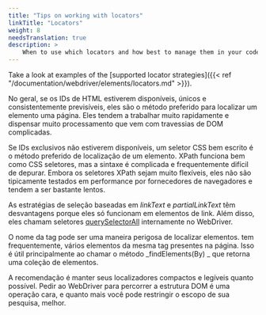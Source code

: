 ```yaml
---
title: "Tips on working with locators"
linkTitle: "Locators"
weight: 8
needsTranslation: true
description: >
    When to use which locators and how best to manage them in your code.
---
```


Take a look at examples of the [supported locator strategies]({{< ref "/documentation/webdriver/elements/locators.md" >}}).

No geral, se os IDs de HTML estiverem disponíveis, únicos e consistentemente
previsíveis, eles são o método preferido para localizar um elemento
uma página. Eles tendem a trabalhar muito rapidamente e dispensar muito processamento
que vem com travessias de DOM complicadas.

Se IDs exclusivos não estiverem disponíveis, um seletor CSS bem escrito é o
método preferido de localização de um elemento. XPath funciona bem como CSS
seletores, mas a sintaxe é complicada e frequentemente difícil de
depurar. Embora os seletores XPath sejam muito flexíveis, eles não são tipicamente testados em performance por fornecedores de navegadores e tendem a ser bastante lentos.

As estratégias de seleção baseadas em _linkText_ e _partialLinkText_ têm
desvantagens porque eles só funcionam em elementos de link. Além disso, eles
chamam seletores [querySelectorAll](https://www.w3.org/TR/webdriver/#link-text) internamente no WebDriver.

O nome da tag pode ser uma maneira perigosa de localizar elementos. tem
frequentemente, vários elementos da mesma tag presentes na página.
Isso é útil principalmente ao chamar o método _findElements(By) _ que
retorna uma coleção de elementos.

A recomendação é manter seus localizadores compactos e
legíveis quanto possível. Pedir ao WebDriver para percorrer a estrutura DOM
é uma operação cara, e quanto mais você pode restringir o escopo de
sua pesquisa, melhor.

